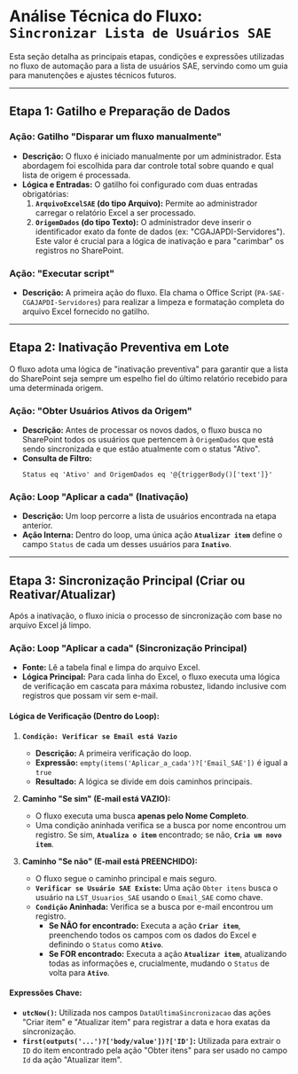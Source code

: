 # Análise Técnica do Fluxo: `Sincronizar Lista de Usuários SAE`

Esta seção detalha as principais etapas, condições e expressões utilizadas no fluxo de automação para a lista de usuários SAE, servindo como um guia para manutenções e ajustes técnicos futuros.

---
## Etapa 1: Gatilho e Preparação de Dados

### Ação: Gatilho "Disparar um fluxo manualmente"
- **Descrição:** O fluxo é iniciado manualmente por um administrador. Esta abordagem foi escolhida para dar controle total sobre quando e qual lista de origem é processada.
- **Lógica e Entradas:** O gatilho foi configurado com duas entradas obrigatórias:
    1.  **`ArquivoExcelSAE` (do tipo Arquivo):** Permite ao administrador carregar o relatório Excel a ser processado.
    2.  **`OrigemDados` (do tipo Texto):** O administrador deve inserir o identificador exato da fonte de dados (ex: "CGAJAPDI-Servidores"). Este valor é crucial para a lógica de inativação e para "carimbar" os registros no SharePoint.

### Ação: "Executar script"
- **Descrição:** A primeira ação do fluxo. Ela chama o Office Script (`PA-SAE-CGAJAPDI-Servidores`) para realizar a limpeza e formatação completa do arquivo Excel fornecido no gatilho.

---
## Etapa 2: Inativação Preventiva em Lote

O fluxo adota uma lógica de "inativação preventiva" para garantir que a lista do SharePoint seja sempre um espelho fiel do último relatório recebido para uma determinada origem.

### Ação: "Obter Usuários Ativos da Origem"
- **Descrição:** Antes de processar os novos dados, o fluxo busca no SharePoint todos os usuários que pertencem à `OrigemDados` que está sendo sincronizada e que estão atualmente com o status "Ativo".
- **Consulta de Filtro:**
    ```
    Status eq 'Ativo' and OrigemDados eq '@{triggerBody()['text']}'
    ```

### Ação: Loop "Aplicar a cada" (Inativação)
- **Descrição:** Um loop percorre a lista de usuários encontrada na etapa anterior.
- **Ação Interna:** Dentro do loop, uma única ação **`Atualizar item`** define o campo `Status` de cada um desses usuários para **`Inativo`**.

---
## Etapa 3: Sincronização Principal (Criar ou Reativar/Atualizar)

Após a inativação, o fluxo inicia o processo de sincronização com base no arquivo Excel já limpo.

### Ação: Loop "Aplicar a cada" (Sincronização Principal)
- **Fonte:** Lê a tabela final e limpa do arquivo Excel.
- **Lógica Principal:** Para cada linha do Excel, o fluxo executa uma lógica de verificação em cascata para máxima robustez, lidando inclusive com registros que possam vir sem e-mail.

#### Lógica de Verificação (Dentro do Loop):

1.  **`Condição: Verificar se Email está Vazio`**
    - **Descrição:** A primeira verificação do loop.
    - **Expressão:** `empty(items('Aplicar_a_cada')?['Email_SAE'])` é igual a `true`
    - **Resultado:** A lógica se divide em dois caminhos principais.

2.  **Caminho "Se sim" (E-mail está VAZIO):**
    - O fluxo executa uma busca **apenas pelo Nome Completo**.
    - Uma condição aninhada verifica se a busca por nome encontrou um registro. Se sim, **`Atualiza o item`** encontrado; se não, **`Cria um novo item`**.

3.  **Caminho "Se não" (E-mail está PREENCHIDO):**
    - O fluxo segue o caminho principal e mais seguro.
    - **`Verificar se Usuário SAE Existe`:** Uma ação `Obter itens` busca o usuário na `LST_Usuarios_SAE` usando o `Email_SAE` como chave.
    - **`Condição` Aninhada:** Verifica se a busca por e-mail encontrou um registro.
        - **Se NÃO for encontrado:** Executa a ação **`Criar item`**, preenchendo todos os campos com os dados do Excel e definindo o `Status` como **`Ativo`**.
        - **Se FOR encontrado:** Executa a ação **`Atualizar item`**, atualizando todas as informações e, crucialmente, mudando o `Status` de volta para **`Ativo`**.

#### Expressões Chave:
- **`utcNow()`:** Utilizada nos campos `DataUltimaSincronizacao` das ações "Criar item" e "Atualizar item" para registrar a data e hora exatas da sincronização.
- **`first(outputs('...')?['body/value'])?['ID']`:** Utilizada para extrair o `ID` do item encontrado pela ação "Obter itens" para ser usado no campo `Id` da ação "Atualizar item".
